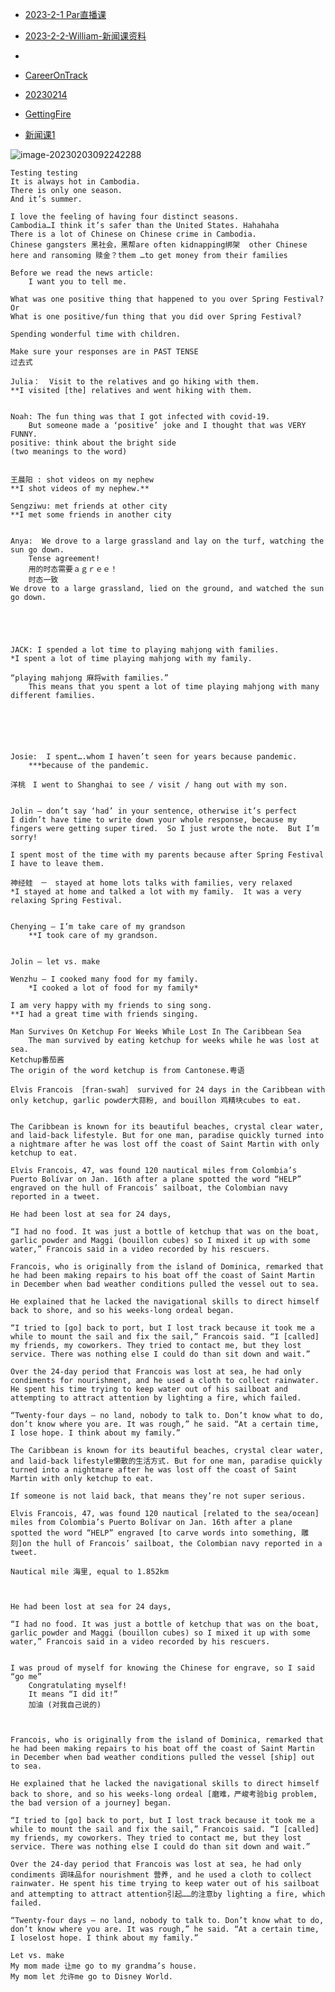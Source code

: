 - [2023-2-1 Par直播课](https://appucagyavn7339.h5.xiaoeknow.com/v2/course/alive/l_63d9bd9de4b07b0558311f72?app_id=appucagyavn7339&available=true&entry=2&entry_type=2002&scene=%E5%88%86%E4%BA%AB&share_scene=1&share_type=5&share_user_id=u_5fade99f6e000_k5UELZHlJI&type=2)

- [2023-2-2-William-新闻课资料](https://appucagyavn7339.h5.xiaoeknow.com/v2/course/alive/l_63db675ae4b030cacb0f40d6?app_id=appucagyavn7339&available=true&entry=2&entry_type=2002&scene=%E5%88%86%E4%BA%AB&share_scene=1&share_type=5&share_user_id=u_5fade99f6e000_k5UELZHlJI&type=2)

- [](https://appucagyavn7339.h5.xiaoeknow.com/v2/course/alive/l_63dc5c67e4b07b0558319769?type=2&app_id=appucagyavn7339&available=true&share_user_id=u_5fade99f6e000_k5UELZHlJI&share_type=5&scene=%E5%88%86%E4%BA%AB&share_scene=1&entry=2&entry_type=2002)

- [CareerOnTrack](https://appucagyavn7339.h5.xiaoeknow.com/v2/course/alive/l_63dcb01be4b02685a43db2a1?type=2&app_id=appucagyavn7339&available=true&share_user_id=u_5fade99f6e000_k5UELZHlJI&share_type=5&scene=%E5%88%86%E4%BA%AB&share_scene=1&entry=2&entry_type=2002)

- [20230214](https://appucagyavn7339.h5.xiaoeknow.com/v2/course/alive/l_63e9a5eee4b02685a4426708?type=2&app_id=appucagyavn7339&available=true&share_user_id=u_5fade99f6e000_k5UELZHlJI&share_type=5&scene=%E5%88%86%E4%BA%AB&share_scene=1&entry=2&entry_type=2002)

- [GettingFire](https://appucagyavn7339.h5.xiaoeknow.com/v2/course/alive/l_63e9a58de4b0fc5d1230c4e8?type=2&app_id=appucagyavn7339&available=true&share_user_id=u_5fade99f6e000_k5UELZHlJI&share_type=5&scene=%E5%88%86%E4%BA%AB&share_scene=1&entry=2&entry_type=2002)

- [新闻课1](https://appucagyavn7339.h5.xiaoeknow.com/v2/course/alive/l_63eda6dce4b02685a44447ef?app_id=appucagyavn7339&available=true&entry=2&entry_type=2002&scene=%E5%88%86%E4%BA%AB&share_scene=1&share_type=5&share_user_id=u_5fade99f6e000_k5UELZHlJI&type=2)







![image-20230203092242288](C:\Users\xjshen\AppData\Roaming\Typora\typora-user-images\image-20230203092242288.png)




```
Testing testing
It is always hot in Cambodia.
There is only one season.
And it’s summer.

I love the feeling of having four distinct seasons.
Cambodia…I think it’s safer than the United States. Hahahaha
There is a lot of Chinese on Chinese crime in Cambodia.
Chinese gangsters 黑社会，黑帮are often kidnapping绑架  other Chinese here and ransoming 赎金？them …to get money from their families
 
Before we read the news article:
	I want you to tell me.

What was one positive thing that happened to you over Spring Festival?
Or
What is one positive/fun thing that you did over Spring Festival?

Spending wonderful time with children.

Make sure your responses are in PAST TENSE
过去式

Julia：  Visit to the relatives and go hiking with them.
**I visited [the] relatives and went hiking with them.


Noah: The fun thing was that I got infected with covid-19.
	But someone made a ‘positive’ joke and I thought that was VERY FUNNY.
positive: think about the bright side
(two meanings to the word)


王晨阳 : shot videos on my nephew
**I shot videos of my nephew.**

Sengziwu: met friends at other city
**I met some friends in another city


Anya:  We drove to a large grassland and lay on the turf, watching the sun go down.
	Tense agreement!
	用的时态需要ａｇｒｅｅ！
	时态一致
We drove to a large grassland, lied on the ground, and watched the sun go down.





JACK: I spended a lot time to playing mahjong with families.
*I spent a lot of time playing mahjong with my family.

“playing mahjong 麻将with families.”
	This means that you spent a lot of time playing mahjong with many different families.






Josie:  I spent….whom I haven’t seen for years because pandemic.
	***because of the pandemic.

洋桃　I went to Shanghai to see / visit / hang out with my son.


Jolin – don’t say ‘had’ in your sentence, otherwise it’s perfect
I didn’t have time to write down your whole response, because my fingers were getting super tired.  So I just wrote the note.  But I’m sorry!

I spent most of the time with my parents because after Spring Festival I have to leave them.

神经蛙　－　stayed at home lots talks with families, very relaxed
*I stayed at home and talked a lot with my family.  It was a very relaxing Spring Festival.


Chenying – I’m take care of my grandson
	**I took care of my grandson.


Jolin – let vs. make

Wenzhu – I cooked many food for my family.
	*I cooked a lot of food for my family*

I am very happy with my friends to sing song.
**I had a great time with friends singing.

Man Survives On Ketchup For Weeks While Lost In The Caribbean Sea
	The man survived by eating ketchup for weeks while he was lost at sea.
Ketchup番茄酱
The origin of the word ketchup is from Cantonese.粤语

Elvis Francois ［fran-swah］ survived for 24 days in the Caribbean with only ketchup, garlic powder大蒜粉, and bouillon 鸡精块cubes to eat.


The Caribbean is known for its beautiful beaches, crystal clear water, and laid-back lifestyle. But for one man, paradise quickly turned into a nightmare after he was lost off the coast of Saint Martin with only ketchup to eat.

Elvis Francois, 47, was found 120 nautical miles from Colombia’s Puerto Bolívar on Jan. 16th after a plane spotted the word “HELP” engraved on the hull of Francois’ sailboat, the Colombian navy reported in a tweet.

He had been lost at sea for 24 days,

“I had no food. It was just a bottle of ketchup that was on the boat, garlic powder and Maggi (bouillon cubes) so I mixed it up with some water,” Francois said in a video recorded by his rescuers.

Francois, who is originally from the island of Dominica, remarked that he had been making repairs to his boat off the coast of Saint Martin in December when bad weather conditions pulled the vessel out to sea.

He explained that he lacked the navigational skills to direct himself back to shore, and so his weeks-long ordeal began.

“I tried to [go] back to port, but I lost track because it took me a while to mount the sail and fix the sail,” Francois said. “I [called] my friends, my coworkers. They tried to contact me, but they lost service. There was nothing else I could do than sit down and wait.”

Over the 24-day period that Francois was lost at sea, he had only condiments for nourishment, and he used a cloth to collect rainwater. He spent his time trying to keep water out of his sailboat and attempting to attract attention by lighting a fire, which failed.

“Twenty-four days — no land, nobody to talk to. Don’t know what to do, don’t know where you are. It was rough,” he said. “At a certain time, I lose hope. I think about my family.”

The Caribbean is known for its beautiful beaches, crystal clear water, and laid-back lifestyle懒散的生活方式. But for one man, paradise quickly turned into a nightmare after he was lost off the coast of Saint Martin with only ketchup to eat.

If someone is not laid back, that means they’re not super serious.

Elvis Francois, 47, was found 120 nautical [related to the sea/ocean] miles from Colombia’s Puerto Bolívar on Jan. 16th after a plane spotted the word “HELP” engraved [to carve words into something, 雕刻]on the hull of Francois’ sailboat, the Colombian navy reported in a tweet.

Nautical mile 海里, equal to 1.852km



He had been lost at sea for 24 days,

“I had no food. It was just a bottle of ketchup that was on the boat, garlic powder and Maggi (bouillon cubes) so I mixed it up with some water,” Francois said in a video recorded by his rescuers.


I was proud of myself for knowing the Chinese for engrave, so I said “go me”
	Congratulating myself!
	It means “I did it!”
	加油 (对我自己说的)



Francois, who is originally from the island of Dominica, remarked that he had been making repairs to his boat off the coast of Saint Martin in December when bad weather conditions pulled the vessel [ship] out to sea.

He explained that he lacked the navigational skills to direct himself back to shore, and so his weeks-long ordeal [磨难，严峻考验big problem, the bad version of a journey] began.

“I tried to [go] back to port, but I lost track because it took me a while to mount the sail and fix the sail,” Francois said. “I [called] my friends, my coworkers. They tried to contact me, but they lost service. There was nothing else I could do than sit down and wait.”

Over the 24-day period that Francois was lost at sea, he had only condiments 调味品for nourishment 营养, and he used a cloth to collect rainwater. He spent his time trying to keep water out of his sailboat and attempting to attract attention引起……的注意by lighting a fire, which failed.

“Twenty-four days — no land, nobody to talk to. Don’t know what to do, don’t know where you are. It was rough,” he said. “At a certain time, I loselost hope. I think about my family.”

Let vs. make
My mom made 让me go to my grandma’s house.
My mom let 允许me go to Disney World.

```